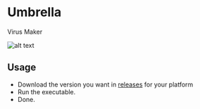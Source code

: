 # Umbrella
Virus Maker

![alt text](https://github.com/InfectedClown/Umbrella/blob/master/ScreenShot/1.gif)

## Usage
* Download the version you want in [releases](https://github.com/InfectedClown/Umbrella/releases) for your platform
* Run the executable.
* Done.



